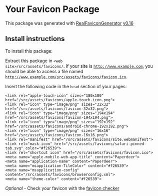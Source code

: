 # Your Favicon Package

This package was generated with [RealFaviconGenerator](https://realfavicongenerator.net/) [v0.16](https://realfavicongenerator.net/change_log#v0.16)

## Install instructions

To install this package:

Extract this package in <code>&lt;web site&gt;/src/assets/favicons/</code>. If your site is <code>http://www.example.com</code>, you should be able to access a file named <code>http://www.example.com/src/assets/favicons/favicon.ico</code>.

Insert the following code in the `head` section of your pages:

    <link rel="apple-touch-icon" sizes="180x180" href="/src/assets/favicons/apple-touch-icon.png">
    <link rel="icon" type="image/png" sizes="32x32" href="/src/assets/favicons/favicon-32x32.png">
    <link rel="icon" type="image/png" sizes="194x194" href="/src/assets/favicons/favicon-194x194.png">
    <link rel="icon" type="image/png" sizes="192x192" href="/src/assets/favicons/android-chrome-192x192.png">
    <link rel="icon" type="image/png" sizes="16x16" href="/src/assets/favicons/favicon-16x16.png">
    <link rel="manifest" href="/src/assets/favicons/site.webmanifest">
    <link rel="mask-icon" href="/src/assets/favicons/safari-pinned-tab.svg" color="#f26539">
    <link rel="shortcut icon" href="/src/assets/favicons/favicon.ico">
    <meta name="apple-mobile-web-app-title" content="Paperdeer">
    <meta name="application-name" content="Paperdeer">
    <meta name="msapplication-TileColor" content="#f26539">
    <meta name="msapplication-config" content="/src/assets/favicons/browserconfig.xml">
    <meta name="theme-color" content="#f26539">

*Optional* - Check your favicon with the [favicon checker](https://realfavicongenerator.net/favicon_checker)